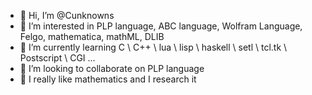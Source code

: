 - 👋 Hi, I’m @Cunknowns
- 👀 I’m interested in PLP language, ABC language, Wolfram Language, Felgo, mathematica, mathML, DLIB
- 🌱 I’m currently learning C \ C++ \ lua \ lisp \ haskell \ setl \ tcl.tk \ Postscript \ CGI ...
- 💞️ I’m looking to collaborate on PLP language
- 📖 I really like mathematics and I research it
<!---
Cunknowns/Cunknowns is a ✨ special ✨ repository because its `README.md` (this file) appears on your GitHub profile.
You can click the Preview link to take a look at your changes.
--->
